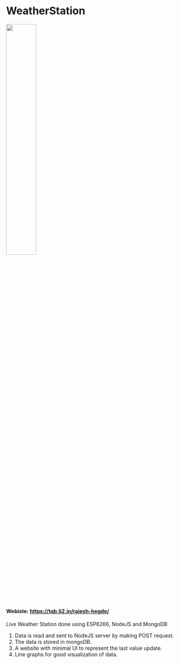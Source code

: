 # WeatherStation
<img src="https://github.com/irajeshegde/WeatherStation/blob/master/assets/logo.jpg" width="40%">


#### Webiste: https://tqb.li2.in/rajesh-hegde/


Live Weather Station done using ESP8266, NodeJS and MongoDB

1. Data is read and sent to NodeJS server by making POST request.
2. The data is stored in mongoDB.
3. A website with minimal UI to represent the last value update.
4. Line graphs for good visualization of data.
